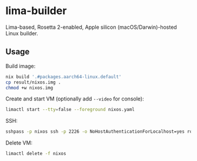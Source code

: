 # lima-builder

Lima-based, Rosetta 2-enabled, Apple silicon (macOS/Darwin)-hosted Linux builder.

## Usage

Build image:
```sh
nix build '.#packages.aarch64-linux.default'
cp result/nixos.img .
chmod +w nixos.img
```

Create and start VM (optionally add `--video` for console):
```sh
limactl start --tty=false --foreground nixos.yaml
```

SSH:
```sh
sshpass -p nixos ssh -p 2226 -o NoHostAuthenticationForLocalhost=yes root@localhost
```

Delete VM:
```sh
limactl delete -f nixos
```

